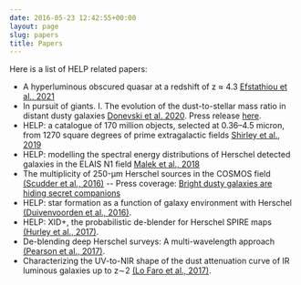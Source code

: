 ```yaml
---
date: 2016-05-23 12:42:55+00:00
layout: page
slug: papers
title: Papers
---
```


Here is a list of HELP related papers:

- A hyperluminous obscured quasar at a redshift of z ≈ 4.3 [Efstathiou et al., 2021](https://academic.oup.com/mnrasl/article/503/1/L11/6162174?login=true)
- In pursuit of giants. I. The evolution of the dust-to-stellar mass ratio in distant dusty galaxies [Donevski et al. 2020](https://ui.adsabs.harvard.edu/abs/2020A%26A...644A.144D/abstract). Press release [here](https://www.sissa.it/news/unveiling-double-origin-cosmic-dust-distant-universe).
- HELP: a catalogue of 170 million objects, selected at 0.36–4.5 micron, from 1270 square degrees of prime extragalactic fields [Shirley et al., 2019](https://academic.oup.com/mnras/article-abstract/490/1/634/5567201)
- HELP: modelling the spectral energy distributions of Herschel detected galaxies in the ELAIS N1 field [Malek et al., 2018](https://www.aanda.org/articles/aa/abs/2018/12/aa33131-18/aa33131-18.html)
- The multiplicity of 250-μm Herschel sources in the COSMOS field
  [(Scudder et al., 2016)](https://academic.oup.com/mnras/article-lookup/doi/10.1093/mnras/stw1044) --
   Press coverage: [Bright dusty galaxies are hiding secret
   companions](http://www.sussex.ac.uk/newsandevents/index?id=35487)
- HELP: star formation as a function of galaxy environment with Herschel
  [(Duivenvoorden et al., 2016)](https://academic.oup.com/mnras/article-lookup/doi/10.1093/mnras/stw1466).
- HELP: XID+, the probabilistic de-blender for Herschel SPIRE maps
  [(Hurley et al., 2017)](https://academic.oup.com/mnras/article-lookup/doi/10.1093/mnras/stw2375).
- De-blending deep Herschel surveys: A multi-wavelength approach
  [(Pearson et al., 2017)](https://www.aanda.org/articles/aa/abs/2017/07/aa30105-16/aa30105-16.html).
- Characterizing the UV-to-NIR shape of the dust attenuation curve of IR
  luminous galaxies up to z∼2
  [(Lo Faro et al., 2017)](https://academic.oup.com/mnras/article/doi/10.1093/mnras/stx1901/4044703/Characterizing-the-UV-to-NIR-shape-of-the-dust).


